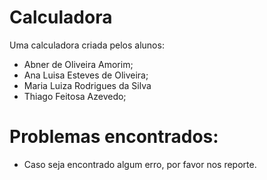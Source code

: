 # Calculadora

Uma calculadora criada pelos alunos:

* Abner de Oliveira Amorim;
* Ana Luisa Esteves de Oliveira;
* Maria Luiza Rodrigues da Silva
* Thiago Feitosa Azevedo;

# Problemas encontrados:

* Caso seja encontrado algum erro, por favor nos reporte.
